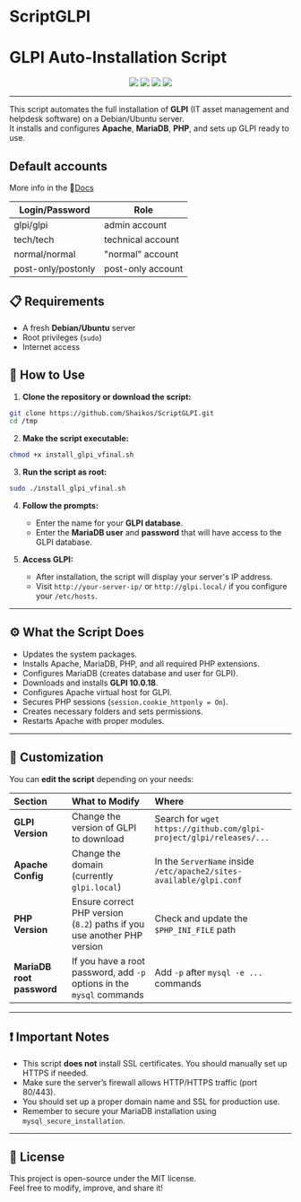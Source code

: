 # ScriptGLPI

# GLPI Auto-Installation Script

<p align="center">
  <img src="https://img.shields.io/badge/Built%20with-Bash-1f425f?style=for-the-badge">
  <img src="https://img.shields.io/badge/License-MIT-green?style=for-the-badge">
  <img src="https://img.shields.io/badge/GLPI-10.0.18-blue?style=for-the-badge">
  <img src="https://img.shields.io/badge/OS-Debian%2FUbuntu-yellow?style=for-the-badge">
</p>

---

This script automates the full installation of **GLPI** (IT asset management and helpdesk software) on a Debian/Ubuntu server.  
It installs and configures **Apache**, **MariaDB**, **PHP**, and sets up GLPI ready to use.

## Default accounts

More info in the 📄[Docs](https://glpi-install.readthedocs.io/en/latest/install/wizard.html#end-of-installation)

| Login/Password     	| Role              	|
|--------------------	|-------------------	|
| glpi/glpi          	| admin account     	|
| tech/tech          	| technical account 	|
| normal/normal      	| "normal" account  	|
| post-only/postonly 	| post-only account 	|

## 📋 Requirements

- A fresh **Debian/Ubuntu** server
- Root privileges (`sudo`)
- Internet access

## 🚀 How to Use

1. **Clone the repository or download the script:**

```bash
git clone https://github.com/Shaikos/ScriptGLPI.git
cd /tmp
```

2. **Make the script executable:**

```bash
chmod +x install_glpi_vfinal.sh
```

3. **Run the script as root:**

```bash
sudo ./install_glpi_vfinal.sh
```

4. **Follow the prompts:**
   - Enter the name for your **GLPI database**.
   - Enter the **MariaDB user** and **password** that will have access to the GLPI database.

5. **Access GLPI:**
   - After installation, the script will display your server's IP address.
   - Visit `http://your-server-ip/` or `http://glpi.local/` if you configure your `/etc/hosts`.

---

## ⚙️ What the Script Does

- Updates the system packages.
- Installs Apache, MariaDB, PHP, and all required PHP extensions.
- Configures MariaDB (creates database and user for GLPI).
- Downloads and installs **GLPI 10.0.18**.
- Configures Apache virtual host for GLPI.
- Secures PHP sessions (`session.cookie_httponly = On`).
- Creates necessary folders and sets permissions.
- Restarts Apache with proper modules.

---

## 🔧 Customization

You can **edit the script** depending on your needs:

| Section | What to Modify | Where |
|:---|:---|:---|
| **GLPI Version** | Change the version of GLPI to download | Search for `wget https://github.com/glpi-project/glpi/releases/...` |
| **Apache Config** | Change the domain (currently `glpi.local`) | In the `ServerName` inside `/etc/apache2/sites-available/glpi.conf` |
| **PHP Version** | Ensure correct PHP version (`8.2`) paths if you use another PHP version | Check and update the `$PHP_INI_FILE` path |
| **MariaDB root password** | If you have a root password, add `-p` options in the `mysql` commands | Add `-p` after `mysql -e ...` commands |

---

## ❗ Important Notes

- This script **does not** install SSL certificates. You should manually set up HTTPS if needed.
- Make sure the server’s firewall allows HTTP/HTTPS traffic (port 80/443).
- You should set up a proper domain name and SSL for production use.
- Remember to secure your MariaDB installation using `mysql_secure_installation`.

---

## 📜 License

This project is open-source under the MIT license.  
Feel free to modify, improve, and share it!

